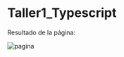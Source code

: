 # Taller1_Typescript
Resultado de la página:

![pagina](https://user-images.githubusercontent.com/85703757/197431550-0f88d6ea-3eec-4fc6-95b0-28429d14794b.PNG)
